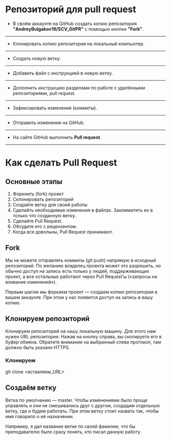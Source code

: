 # Репозиторий для **pull request**
* В своём аккаунте на GitHub создать копию репозитория **"AndreyBulgakov19/SCV_GitPR"** с помощью кнопки **"Fork"**.
---
* Клонировать копию репозитория на локальный компьютер.
---
* Создать новую ветку.
---
* Добавить файл с инструкцией в новую ветку.
---
* Дополнить инструкцию разделами по работе с удалёнными репозиториями, pull request.
---
* Зафиксировать изменения (коммиты).
---
* Отправить изменения на GitHub.
---
* На сайте GitHub выполнить **Pull request**.
---

# Как сделать Pull Request

## Основные этапы

1. Форкнить (fork) проект
2. Склонировать репозиторий
3. Создайте ветку для своей работы
4. Сделайть необходимые изменения в файлах. Закоммитить их в только что созданную ветку.
5. Сделайте Pull Request.
6. Обсудите его с рецензентом.
7. Когда все довольны, Pull Request принимают.

## Fork

Мы не можете отправлять коммиты (git push) напрямую в исходный репозиторий. По желанию владелец проекта может это разрешить, но обычно доступ на запись есть только у людей, поддерживающих проект, а все остальные работают через Pull Request’ы («запросы на вливание изменений»).

Первым шагом мы форкаем проект — создаем копию репозитория в вашем аккаунте. При этом у нас появится доступ на запись в вашу копию.

## Клонируем репозиторий

Клонируем репозиторий на нашу локальную машину. Для этого нам нужен URL репозитория. Нажав на кнопку справа, вы скопируете его в буфер обмена. Обратите внимание на выбранный слева протокол, там должно быть указано HTTPS.

### Клонируем
git clone <вставляем_URL>

## Создаём ветку

Ветка по умолчанию — master. Чтобы изменениями было проще управлять и они не смешивались друг с другом, создадим отдельную ветку, где и будем работать. При этом ветку стоит назвать так, чтобы имя говорило о её назначении.

Например, я дал название ветке по своей фамилии, что бы преподавателю было сразу понять, кто писал данную работу.